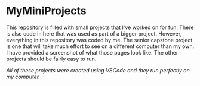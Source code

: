 # MyMiniProjects
This repository is filled with small projects that I've worked on for fun. There is also code in here that was used as part of a bigger project. However, everything in this repository was coded by me. 
The senior capstone project is one that will take much effort to see on a different computer than my own. I have provided a screenshot of what those pages look like.
The other projects should be fairly easy to run. 

*All of these projects were created using VSCode and they run perfectly on my computer.*
